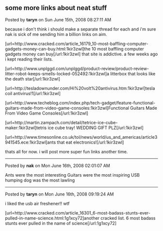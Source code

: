 ## some more links about neat stuff
Posted by **taryn** on Sun June 15th, 2008 08:27:11 AM

because i don't think i should make a separate thread for each and i'm sure nak is sick of me sending him a billion links on aim. 

[url=http&#58;//www&#46;cracked&#46;com/article_16179_10-most-baffling-computer-gadgets-money-can-buy&#46;html:1kir3zwl]the 10 most baffling computer gadgets money can buy[/url:1kir3zwl] that site is addictive. a few weeks ago i kept reading their lists.

[url=http&#58;//www&#46;unplggd&#46;com/unplggd/product-review/product-review-litter-robot-keeps-smells-locked-052492:1kir3zwl]a litterbox that looks like the death star[/url:1kir3zwl]

[url=http&#58;//tesladownunder&#46;com/Hi%20volt%20antivirus&#46;htm:1kir3zwl]tesla coil antivirus!1[/url:1kir3zwl]

[url=http&#58;//www&#46;techeblog&#46;com/index&#46;php/tech-gadget/feature-functional-guitars-made-from-video-game-consoles:1kir3zwl]Functional Guitars Made From Video Game Consoles[/url:1kir3zwl]

[url=http&#58;//martin&#46;zampach&#46;com/detail/tetrice-ice-cube-maker:1kir3zwl]tetris ice cube tray! WEDDING GIFT PLZ[/url:1kir3zwl]

[url=http&#58;//www&#46;timesonline&#46;co&#46;uk/tol/news/world/us_and_americas/article3941545&#46;ece:1kir3zwl]ants that eat electronics![/url:1kir3zwl]

thats all for now. i will post more super fun links another time.

--------------------------------------------------------------------------------

Posted by **nak** on Mon June 16th, 2008 02:01:07 AM

Ants were the most interesting
Guitars were the most inspiring
USB humping dog was the most lawling

--------------------------------------------------------------------------------

Posted by **taryn** on Mon June 16th, 2008 09:19:24 AM

i liked the usb air freshener!! wtf

[url=http&#58;//www&#46;cracked&#46;com/article_16301_6-most-badass-stunts-ever-pulled-in-name-science&#46;html:1g1xcy72]another cracked list. 6 most badass stunts ever pulled in the name of science[/url:1g1xcy72]
